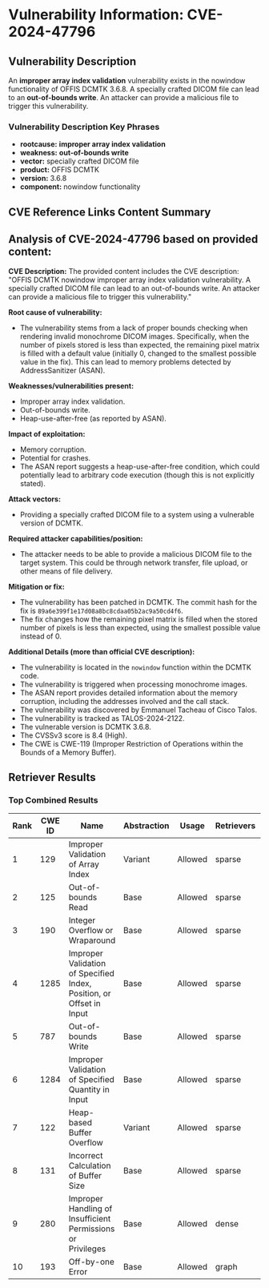 # Vulnerability Information: CVE-2024-47796

## Vulnerability Description
An **improper array index validation** vulnerability exists in the nowindow functionality of OFFIS DCMTK 3.6.8. A specially crafted DICOM file can lead to an **out-of-bounds write**. An attacker can provide a malicious file to trigger this vulnerability.

### Vulnerability Description Key Phrases
- **rootcause:** **improper array index validation**
- **weakness:** **out-of-bounds write**
- **vector:** specially crafted DICOM file
- **product:** OFFIS DCMTK
- **version:** 3.6.8
- **component:** nowindow functionality

## CVE Reference Links Content Summary
## Analysis of CVE-2024-47796 based on provided content:

**CVE Description:** The provided content includes the CVE description: "OFFIS DCMTK nowindow improper array index validation vulnerability. A specially crafted DICOM file can lead to an out-of-bounds write. An attacker can provide a malicious file to trigger this vulnerability."

**Root cause of vulnerability:**

*   The vulnerability stems from a lack of proper bounds checking when rendering invalid monochrome DICOM images. Specifically, when the number of pixels stored is less than expected, the remaining pixel matrix is filled with a default value (initially 0, changed to the smallest possible value in the fix). This can lead to memory problems detected by AddressSanitizer (ASAN).

**Weaknesses/vulnerabilities present:**

*   Improper array index validation.
*   Out-of-bounds write.
*   Heap-use-after-free (as reported by ASAN).

**Impact of exploitation:**

*   Memory corruption.
*   Potential for crashes.
*   The ASAN report suggests a heap-use-after-free condition, which could potentially lead to arbitrary code execution (though this is not explicitly stated).

**Attack vectors:**

*   Providing a specially crafted DICOM file to a system using a vulnerable version of DCMTK.

**Required attacker capabilities/position:**

*   The attacker needs to be able to provide a malicious DICOM file to the target system. This could be through network transfer, file upload, or other means of file delivery.

**Mitigation or fix:**

*   The vulnerability has been patched in DCMTK. The commit hash for the fix is `89a6e399f1e17d08a8bc8cdaa05b2ac9a50cd4f6`.
*   The fix changes how the remaining pixel matrix is filled when the stored number of pixels is less than expected, using the smallest possible value instead of 0.

**Additional Details (more than official CVE description):**

*   The vulnerability is located in the `nowindow` function within the DCMTK code.
*   The vulnerability is triggered when processing monochrome images.
*   The ASAN report provides detailed information about the memory corruption, including the addresses involved and the call stack.
*   The vulnerability was discovered by Emmanuel Tacheau of Cisco Talos.
*   The vulnerability is tracked as TALOS-2024-2122.
*   The vulnerable version is DCMTK 3.6.8.
*   The CVSSv3 score is 8.4 (High).
*   The CWE is CWE-119 (Improper Restriction of Operations within the Bounds of a Memory Buffer).

## Retriever Results

### Top Combined Results

| Rank | CWE ID | Name | Abstraction | Usage  | Retrievers | Individual Scores |
|------|--------|------|-------------|-------|------------|-------------------|
| 1 | 129 | Improper Validation of Array Index | Variant | Allowed | sparse | 0.376 |
| 2 | 125 | Out-of-bounds Read | Base | Allowed | sparse | 0.310 |
| 3 | 190 | Integer Overflow or Wraparound | Base | Allowed | sparse | 0.302 |
| 4 | 1285 | Improper Validation of Specified Index, Position, or Offset in Input | Base | Allowed | sparse | 0.298 |
| 5 | 787 | Out-of-bounds Write | Base | Allowed | sparse | 0.297 |
| 6 | 1284 | Improper Validation of Specified Quantity in Input | Base | Allowed | sparse | 0.285 |
| 7 | 122 | Heap-based Buffer Overflow | Variant | Allowed | sparse | 0.285 |
| 8 | 131 | Incorrect Calculation of Buffer Size | Base | Allowed | sparse | 0.282 |
| 9 | 280 | Improper Handling of Insufficient Permissions or Privileges  | Base | Allowed | dense | 0.538 |
| 10 | 193 | Off-by-one Error | Base | Allowed | graph | 0.003 |

